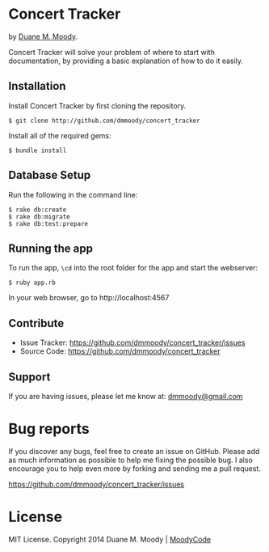 Concert Tracker
===============

by <a href="http://moodyco.de" target="_blank">Duane M. Moody</a>.

Concert Tracker will solve your problem of where to start with documentation,
by providing a basic explanation of how to do it easily.

Installation
------------

Install Concert Tracker by first cloning the repository.  
```
$ git clone http://github.com/dmmoody/concert_tracker
```

Install all of the required gems:
```
$ bundle install
```

Database Setup
--------------

Run the following in the command line:
```
$ rake db:create
$ rake db:migrate
$ rake db:test:prepare
```

Running the app
---------------

To run the app, ```\cd``` into the root folder for the app and start the webserver:
```
$ ruby app.rb
```

In your web browser, go to http://localhost:4567

Contribute
----------

- Issue Tracker: https://github.com/dmmoody/concert_tracker/issues
- Source Code: https://github.com/dmmoody/concert_tracker

Support
-------

If you are having issues, please let me know at: dmmoody@gmail.com

Bug reports
===========

If you discover any bugs, feel free to create an issue on GitHub. Please add as much information as possible to help me fixing the possible bug. I also encourage you to help even more by forking and sending me a pull request.

https://github.com/dmmoody/concert_tracker/issues

License
=======

MIT License. Copyright 2014 Duane M. Moody | <a href="http://moodyco.de">MoodyCode</a>
